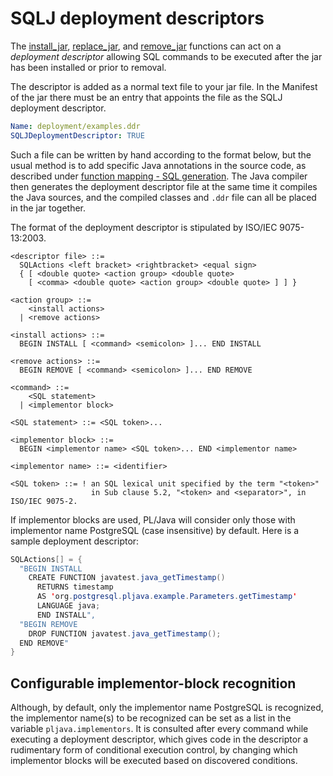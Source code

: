 # SQLJ deployment descriptors

The [install_jar](SQL-functions#install_jar),
[replace_jar](SQL-functions#replace_jar), and
[remove_jar](SQL-functions#remove_jar) functions
can act on a _deployment descriptor_ allowing SQL commands to be executed
after the jar has been installed or prior to removal.

The descriptor is added as a normal text file to your jar file. In the Manifest
of the jar there must be an entry that appoints the file as the SQLJ deployment
descriptor.

```yaml
Name: deployment/examples.ddr
SQLJDeploymentDescriptor: TRUE
```

Such a file can be written by hand according to the format below, but the usual method is to add specific Java annotations in the source code, as described under [function mapping - SQL generation](Function-mapping#sql-generation). The Java compiler then generates the deployment descriptor file at the same time it compiles the Java sources, and the compiled classes and `.ddr` file can all be placed in the jar together.

The format of the deployment descriptor is stipulated by ISO/IEC 9075-13:2003.

```bnf
<descriptor file> ::=
  SQLActions <left bracket> <rightbracket> <equal sign>
  { [ <double quote> <action group> <double quote>
    [ <comma> <double quote> <action group> <double quote> ] ] }

<action group> ::=
    <install actions>
  | <remove actions>

<install actions> ::=
  BEGIN INSTALL [ <command> <semicolon> ]... END INSTALL

<remove actions> ::=
  BEGIN REMOVE [ <command> <semicolon> ]... END REMOVE

<command> ::=
    <SQL statement>
  | <implementor block>

<SQL statement> ::= <SQL token>...

<implementor block> ::=
  BEGIN <implementor name> <SQL token>... END <implementor name>

<implementor name> ::= <identifier>

<SQL token> ::= ! an SQL lexical unit specified by the term "<token>"
                  in Sub clause 5.2, "<token> and <separator>", in ISO/IEC 9075-2.
```
If implementor blocks are used, PL/Java will consider only those with
implementor name PostgreSQL (case insensitive) by default. Here is a sample
deployment descriptor:

```java
SQLActions[] = {
  "BEGIN INSTALL
    CREATE FUNCTION javatest.java_getTimestamp()
      RETURNS timestamp
      AS 'org.postgresql.pljava.example.Parameters.getTimestamp'
      LANGUAGE java;
      END INSTALL",
  "BEGIN REMOVE
    DROP FUNCTION javatest.java_getTimestamp();
  END REMOVE"
}
```
## Configurable implementor-block recognition

Although, by default, only the implementor name PostgreSQL is recognized,
the implementor name(s) to be recognized can be set as a list in the
variable `pljava.implementors`. It is consulted after every command while
executing a deployment descriptor, which gives code in the descriptor
a rudimentary form of conditional execution control, by changing which
implementor blocks will be executed based on discovered conditions.
